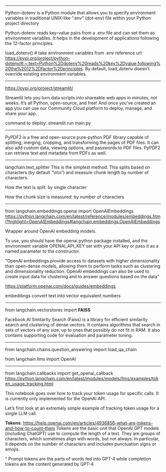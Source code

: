 

***********
Python-dotenv is a Python module that allows you to specify 
environment variables in traditional UNIX-like “.env” (dot-env) 
file within your Python project directory

Python-dotenv reads key-value pairs from a .env file and can 
set them as environment variables. It helps in the development 
of applications following the 12-factor principles.

load_dotenv()  # take environment variables from .env
reference url: https://pypi.org/project/python-dotenv/#:~:text=Python%2Ddotenv%20reads%20key%2Dvalue,following%20the%2012%2Dfactor%20principles.
By default, load_dotenv doesn't override existing environment variables.
************
https://pypi.org/project/streamlit/

Streamlit lets you turn data scripts into shareable web apps in minutes, not weeks. It’s all Python, open-source, and free! And once you’ve created an app you can use our Community Cloud platform to deploy, manage, and share your app.

command to deploy: streamlit run main.py
*****************
PyPDF2 is a free and open-source pure-python PDF library capable of splitting, merging, cropping, and transforming the pages of PDF files. It can also add custom data, viewing options, and passwords to PDF files. PyPDF2 can retrieve text and metadata from PDFs as well.

***************
langchain.text_splitter
This is the simplest method. This splits based on characters (by default “\n\n”) and measure chunk length by number of characters.

How the text is split: by single character

How the chunk size is measured: by number of characters
*************
from langchain.embeddings.openai import OpenAIEmbeddings
https://python.langchain.com/en/latest/reference/modules/embeddings.html?highlight=OpenAIEmbeddings#langchain.embeddings.OpenAIEmbeddings

Wrapper around OpenAI embedding models.

To use, you should have the openai python package installed, and the environment variable OPENAI_API_KEY set with your API key or pass it as a named parameter to the constructor.

"OpenAI embeddings provide access to datasets with higher dimensionality than open-dense models, allowing them to perform tasks such as clustering and dimensionality reduction. OpenAI embeddings can also be used to create input data for clustering and to answer questions based on the data"

https://platform.openai.com/docs/guides/embeddings

embeddings convert text into vector equivalent numbers
***************
from langchain.vectorstores import **FAISS**

Facebook AI Similarity Search (Faiss) is a library for efficient similarity search and clustering of dense vectors. It contains algorithms that search in sets of vectors of any size, up to ones that possibly do not fit in RAM. It also contains supporting code for evaluation and parameter tuning.

*****************************
from langchain.chains.question_answering import load_qa_chain


from langchain.llms import OpenAI
*****************
from langchain.callbacks import get_openai_callback
https://python.langchain.com/en/latest/modules/models/llms/examples/token_usage_tracking.html

This notebook goes over how to track your token usage for specific calls. It is currently only implemented for the OpenAI API.

Let’s first look at an extremely simple example of tracking token usage for a single LLM call.

**Tokens**: 
https://help.openai.com/en/articles/4936856-what-are-tokens-and-how-to-count-them
Tokens are the basic unit that OpenAI GPT models (including ChatGPT) use to compute the length of a text. They are groups of characters, which sometimes align with words, but not always. In particular, it depends on the number of characters and includes punctuation signs or emojis.

” Prompt tokens are the parts of words fed into GPT-4 while completion tokens are the content generated by GPT-4